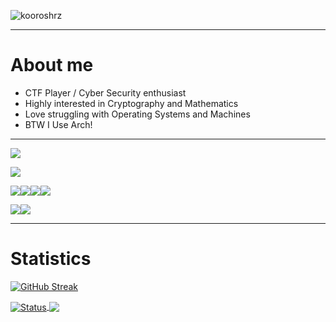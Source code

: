 <p align="left"> <img src="https://komarev.com/ghpvc/?username=kooroshrz" alt="kooroshrz" /> </p>

---
# About me
- CTF Player / Cyber Security enthusiast
- Highly interested in Cryptography and Mathematics
- Love struggling with Operating Systems and Machines
- BTW I Use Arch!
---

<img src="https://img.shields.io/badge/Arch_Linux-1793D1?style=for-the-badge&logo=arch-linux&logoColor=white">

<a href="https://app.hackthebox.com/profile/372989" target="_blank"><img src="https://img.shields.io/badge/HackTheBox-111927?style=for-the-badge&logo=Hack%20The%20Box&logoColor=9FEF00"></a>

<img src="https://img.shields.io/badge/C-00599C?style=for-the-badge&logo=c&logoColor=white"><img src="https://img.shields.io/badge/JavaScript-323330?style=for-the-badge&logo=javascript&logoColor=F7DF1E"><img src="https://img.shields.io/badge/Python-FFD43B?style=for-the-badge&logo=python&logoColor=blue"><img src="https://img.shields.io/badge/PHP-777BB4?style=for-the-badge&logo=php&logoColor=white">

<img src="https://img.shields.io/badge/Node.js-339933?style=for-the-badge&logo=nodedotjs&logoColor=white"><img src="https://img.shields.io/badge/Laravel-FF2D20?style=for-the-badge&logo=laravel&logoColor=white">

---
 # Statistics
 
[![GitHub Streak](http://github-readme-streak-stats.herokuapp.com?user=KooroshRZ&theme=gruvbox)](https://git.io/streak-stats)

<a href="https://github.com/KooroshRZ">
  <img align="center" src="https://github-readme-stats.vercel.app/api?username=kooroshrz&line_height=40&theme=gruvbox" alt="Status" />
</a>

<a href="https://github.com/KooroshRZ">
  <img align="center" src="https://github-readme-stats.vercel.app/api/top-langs/?username=KooroshRZ&layout=default&theme=gruvbox&hide_title=false" />
</a>

<!--
KooroshRZ/KooroshRZ is a ✨ _special_ ✨ repository because its README.md (this file) appears on your GitHub profile.

- 🌱 I’m currently Red Teaming / Cryptography / Binary Exploitation
- 👯 I’m looking to collaborate on ...
- 🤔 I’m looking for help with ...
- 💬 Ask me about ...
- 📫 How to reach me: ...
- 😄 Pronouns: ...
- ⚡️ Fun fact: ...
-->
